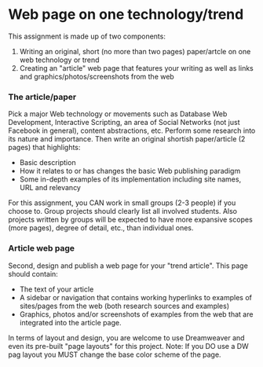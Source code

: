 Web page on one technology/trend
================================

This assignment is made up of two components:

1. Writing an original, short (no more than two pages) paper/artcle on one web technology or trend
2. Creating an "article" web page that features your writing as well as links and graphics/photos/screenshots from the web

### The article/paper

Pick a major Web technology or movements such as Database Web Development, Interactive Scripting, an area of Social Networks (not just Facebook in general), content abstractions, etc. Perform some research into its nature and importance. Then write an original shortish paper/article (2 pages) that highlights:

* Basic description
* How it relates to or has changes the basic Web publishing paradigm
* Some in-depth examples of its implementation including site names, URL and relevancy

For this assignment, you CAN work in small groups (2-3 people) if you choose to. Group projects should clearly list all involved students. Also projects written by groups will be expected to have more expansive scopes (more pages), degree of detail, etc., than individual ones.

 
### Article web page

Second, design and publish a web page for your "trend article". This page should contain:

* The text of your article
* A sidebar or navigation that contains working hyperlinks to examples of sites/pages from the web (both research sources and examples)
* Graphics, photos and/or screenshots of examples from the web that are integrated into the article page.

In terms of layout and design, you are welcome to use Dreamweaver and even its pre-built "page layouts" for this project. Note: If you DO use a DW pag layout you MUST change the base color scheme of the page.